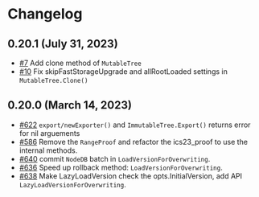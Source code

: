 # Changelog

## 0.20.1 (July 31, 2023)
- [#7](https://github.com/bnb-chain/greenfield-iavl/pull/622) Add clone method of `MutableTree`
- [#10](https://github.com/bnb-chain/greenfield-iavl/pull/622) Fix skipFastStorageUpgrade and allRootLoaded settings in `MutableTree.Clone()`

## 0.20.0 (March 14, 2023)

- [#622](https://github.com/cosmos/iavl/pull/622) `export/newExporter()` and `ImmutableTree.Export()` returns error for nil arguements
- [#586](https://github.com/cosmos/iavl/pull/586) Remove the `RangeProof` and refactor the ics23_proof to use the internal methods.
- [#640](https://github.com/cosmos/iavl/pull/640) commit `NodeDB` batch in `LoadVersionForOverwriting`.
- [#636](https://github.com/cosmos/iavl/pull/636) Speed up rollback method: `LoadVersionForOverwriting`.
- [#638](https://github.com/cosmos/iavl/pull/638) Make LazyLoadVersion check the opts.InitialVersion, add API `LazyLoadVersionForOverwriting`.
